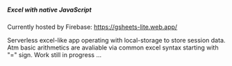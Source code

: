 ##### Excel with native JavaScript
Currently hosted by Firebase: https://gsheets-lite.web.app/

Serverless excel-like app operating with local-storage to store session data.
Atm basic arithmetics are avaliable via common excel syntax starting with "=" sign.
Work still in progress ...
